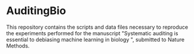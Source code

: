 # AuditingBio

This repository contains the scripts and data files necessary to reproduce the experiments performed for the manuscript "Systematic auditing is essential to debiasing machine learning in biology ", submitted to Nature Methods. 
